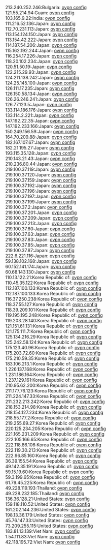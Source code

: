 213.240.252.246:Bulgaria: [ovpn config](vpn/213_240_252_246.ovpn)  
121.55.214.94:Guam: [ovpn config](vpn/121_55_214_94.ovpn)  
103.165.9.22:India: [ovpn config](vpn/103_165_9_22.ovpn)  
111.216.52.136:Japan: [ovpn config](vpn/111_216_52_136.ovpn)  
112.70.231.113:Japan: [ovpn config](vpn/112_70_231_113.ovpn)  
113.154.124.150:Japan: [ovpn config](vpn/113_154_124_150.ovpn)  
113.154.42.222:Japan: [ovpn config](vpn/113_154_42_222.ovpn)  
114.187.54.206:Japan: [ovpn config](vpn/114_187_54_206.ovpn)  
115.162.192.244:Japan: [ovpn config](vpn/115_162_192_244.ovpn)  
116.254.17.226:Japan: [ovpn config](vpn/116_254_17_226.ovpn)  
118.20.102.234:Japan: [ovpn config](vpn/118_20_102_234.ovpn)  
120.51.50.19:Japan: [ovpn config](vpn/120_51_50_19.ovpn)  
122.215.29.93:Japan: [ovpn config](vpn/122_215_29_93.ovpn)  
124.211.138.242:Japan: [ovpn config](vpn/124_211_138_242.ovpn)  
124.25.145.100:Japan: [ovpn config](vpn/124_25_145_100.ovpn)  
126.111.17.235:Japan: [ovpn config](vpn/126_111_17_235.ovpn)  
126.150.58.134:Japan: [ovpn config](vpn/126_150_58_134.ovpn)  
126.26.246.241:Japan: [ovpn config](vpn/126_26_246_241.ovpn)  
126.77.123.5:Japan: [ovpn config](vpn/126_77_123_5.ovpn)  
133.114.186.176:Japan: [ovpn config](vpn/133_114_186_176.ovpn)  
133.114.2.221:Japan: [ovpn config](vpn/133_114_2_221.ovpn)  
147.192.22.35:Japan: [ovpn config](vpn/147_192_22_35.ovpn)  
147.192.233.166:Japan: [ovpn config](vpn/147_192_233_166.ovpn)  
150.249.156.59:Japan: [ovpn config](vpn/150_249_156_59.ovpn)  
164.70.209.88:Japan: [ovpn config](vpn/164_70_209_88.ovpn)  
182.167.107.67:Japan: [ovpn config](vpn/182_167_107_67.ovpn)  
182.21.195.27:Japan: [ovpn config](vpn/182_21_195_27.ovpn)  
193.115.35.128:Japan: [ovpn config](vpn/193_115_35_128.ovpn)  
210.143.21.43:Japan: [ovpn config](vpn/210_143_21_43.ovpn)  
210.236.80.44:Japan: [ovpn config](vpn/210_236_80_44.ovpn)  
219.100.37.119:Japan: [ovpn config](vpn/219_100_37_119.ovpn)  
219.100.37.120:Japan: [ovpn config](vpn/219_100_37_120.ovpn)  
219.100.37.159:Japan: [ovpn config](vpn/219_100_37_159.ovpn)  
219.100.37.192:Japan: [ovpn config](vpn/219_100_37_192.ovpn)  
219.100.37.196:Japan: [ovpn config](vpn/219_100_37_196.ovpn)  
219.100.37.197:Japan: [ovpn config](vpn/219_100_37_197.ovpn)  
219.100.37.199:Japan: [ovpn config](vpn/219_100_37_199.ovpn)  
219.100.37.2:Japan: [ovpn config](vpn/219_100_37_2.ovpn)  
219.100.37.201:Japan: [ovpn config](vpn/219_100_37_201.ovpn)  
219.100.37.209:Japan: [ovpn config](vpn/219_100_37_209.ovpn)  
219.100.37.213:Japan: [ovpn config](vpn/219_100_37_213.ovpn)  
219.100.37.60:Japan: [ovpn config](vpn/219_100_37_60.ovpn)  
219.100.37.63:Japan: [ovpn config](vpn/219_100_37_63.ovpn)  
219.100.37.83:Japan: [ovpn config](vpn/219_100_37_83.ovpn)  
219.100.37.85:Japan: [ovpn config](vpn/219_100_37_85.ovpn)  
219.100.37.87:Japan: [ovpn config](vpn/219_100_37_87.ovpn)  
222.6.221.116:Japan: [ovpn config](vpn/222_6_221_116.ovpn)  
59.138.102.168:Japan: [ovpn config](vpn/59_138_102_168.ovpn)  
60.152.141.174:Japan: [ovpn config](vpn/60_152_141_174.ovpn)  
60.68.143.130:Japan: [ovpn config](vpn/60_68_143_130.ovpn)  
110.13.122.21:Korea Republic of: [ovpn config](vpn/110_13_122_21.ovpn)  
110.45.35.122:Korea Republic of: [ovpn config](vpn/110_45_35_122.ovpn)  
112.187.100.133:Korea Republic of: [ovpn config](vpn/112_187_100_133.ovpn)  
112.187.100.133:Korea Republic of: [ovpn config](vpn/112_187_100_133.ovpn)  
116.37.250.238:Korea Republic of: [ovpn config](vpn/116_37_250_238.ovpn)  
118.37.55.127:Korea Republic of: [ovpn config](vpn/118_37_55_127.ovpn)  
118.39.209.101:Korea Republic of: [ovpn config](vpn/118_39_209_101.ovpn)  
119.195.195.248:Korea Republic of: [ovpn config](vpn/119_195_195_248.ovpn)  
119.203.28.140:Korea Republic of: [ovpn config](vpn/119_203_28_140.ovpn)  
121.151.61.131:Korea Republic of: [ovpn config](vpn/121_151_61_131.ovpn)  
121.175.111.7:Korea Republic of: [ovpn config](vpn/121_175_111_7.ovpn)  
125.134.216.29:Korea Republic of: [ovpn config](vpn/125_134_216_29.ovpn)  
125.242.58.124:Korea Republic of: [ovpn config](vpn/125_242_58_124.ovpn)  
175.123.40.96:Korea Republic of: [ovpn config](vpn/175_123_40_96.ovpn)  
175.203.72.60:Korea Republic of: [ovpn config](vpn/175_203_72_60.ovpn)  
175.210.59.35:Korea Republic of: [ovpn config](vpn/175_210_59_35.ovpn)  
183.106.213.1:Korea Republic of: [ovpn config](vpn/183_106_213_1.ovpn)  
1.226.137.168:Korea Republic of: [ovpn config](vpn/1_226_137_168.ovpn)  
1.231.186.164:Korea Republic of: [ovpn config](vpn/1_231_186_164.ovpn)  
1.237.129.161:Korea Republic of: [ovpn config](vpn/1_237_129_161.ovpn)  
210.95.62.200:Korea Republic of: [ovpn config](vpn/210_95_62_200.ovpn)  
211.177.76.123:Korea Republic of: [ovpn config](vpn/211_177_76_123.ovpn)  
211.224.147.33:Korea Republic of: [ovpn config](vpn/211_224_147_33.ovpn)  
211.232.213.242:Korea Republic of: [ovpn config](vpn/211_232_213_242.ovpn)  
218.153.214.98:Korea Republic of: [ovpn config](vpn/218_153_214_98.ovpn)  
218.154.127.234:Korea Republic of: [ovpn config](vpn/218_154_127_234.ovpn)  
218.55.177.2:Korea Republic of: [ovpn config](vpn/218_55_177_2.ovpn)  
219.255.69.27:Korea Republic of: [ovpn config](vpn/219_255_69_27.ovpn)  
220.125.234.205:Korea Republic of: [ovpn config](vpn/220_125_234_205.ovpn)  
221.165.231.209:Korea Republic of: [ovpn config](vpn/221_165_231_209.ovpn)  
222.105.166.65:Korea Republic of: [ovpn config](vpn/222_105_166_65.ovpn)  
222.118.86.106:Korea Republic of: [ovpn config](vpn/222_118_86_106.ovpn)  
222.119.30.213:Korea Republic of: [ovpn config](vpn/222_119_30_213.ovpn)  
222.96.85.160:Korea Republic of: [ovpn config](vpn/222_96_85_160.ovpn)  
36.39.155.54:Korea Republic of: [ovpn config](vpn/36_39_155_54.ovpn)  
49.142.35.191:Korea Republic of: [ovpn config](vpn/49_142_35_191.ovpn)  
59.15.19.60:Korea Republic of: [ovpn config](vpn/59_15_19_60.ovpn)  
59.3.199.65:Korea Republic of: [ovpn config](vpn/59_3_199_65.ovpn)  
61.79.45.225:Korea Republic of: [ovpn config](vpn/61_79_45_225.ovpn)  
49.228.119.193:Thailand: [ovpn config](vpn/49_228_119_193.ovpn)  
49.228.232.185:Thailand: [ovpn config](vpn/49_228_232_185.ovpn)  
136.36.128.21:United States: [ovpn config](vpn/136_36_128_21.ovpn)  
159.118.110.52:United States: [ovpn config](vpn/159_118_110_52.ovpn)  
161.202.144.236:United States: [ovpn config](vpn/161_202_144_236.ovpn)  
198.13.36.179:United States: [ovpn config](vpn/198_13_36_179.ovpn)  
45.76.147.33:United States: [ovpn config](vpn/45_76_147_33.ovpn)  
73.209.255.115:United States: [ovpn config](vpn/73_209_255_115.ovpn)  
183.81.13.139:Viet Nam: [ovpn config](vpn/183_81_13_139.ovpn)  
1.54.111.83:Viet Nam: [ovpn config](vpn/1_54_111_83.ovpn)  
42.118.195.72:Viet Nam: [ovpn config](vpn/42_118_195_72.ovpn)  
